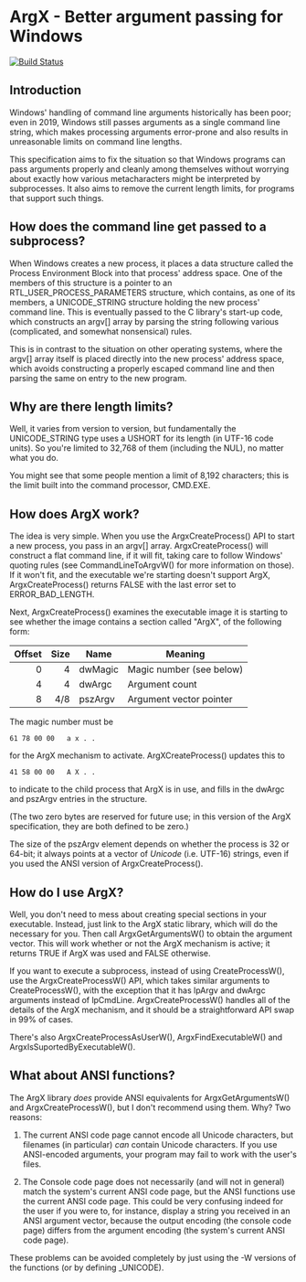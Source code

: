 ArgX - Better argument passing for Windows
==========================================

[![Build Status](https://travis-ci.org/al45tair/ArgX.svg?branch=master)](https://travis-ci.org/al45tair/ArgX)

Introduction
------------

Windows' handling of command line arguments historically has been
poor; even in 2019, Windows still passes arguments as a single command
line string, which makes processing arguments error-prone and also
results in unreasonable limits on command line lengths.

This specification aims to fix the situation so that Windows programs
can pass arguments properly and cleanly among themselves without
worrying about exactly how various metacharacters might be interpreted
by subprocesses.  It also aims to remove the current length limits,
for programs that support such things.

How does the command line get passed to a subprocess?
-----------------------------------------------------

When Windows creates a new process, it places a data structure called
the Process Environment Block into that process' address space.  One
of the members of this structure is a pointer to an
RTL_USER_PROCESS_PARAMETERS structure, which contains, as one of its
members, a UNICODE_STRING structure holding the new process' command
line.  This is eventually passed to the C library's start-up code,
which constructs an argv[] array by parsing the string following
various (complicated, and somewhat nonsensical) rules.

This is in contrast to the situation on other operating systems, where
the argv[] array itself is placed directly into the new process'
address space, which avoids constructing a properly escaped command
line and then parsing the same on entry to the new program.

Why are there length limits?
----------------------------

Well, it varies from version to version, but fundamentally the
UNICODE_STRING type uses a USHORT for its length (in UTF-16 code
units).  So you're limited to 32,768 of them (including the NUL), no
matter what you do.

You might see that some people mention a limit of 8,192 characters;
this is the limit built into the command processor, CMD.EXE.

How does ArgX work?
-------------------

The idea is very simple.  When you use the ArgxCreateProcess() API to
start a new process, you pass in an argv[] array.  ArgxCreateProcess()
will construct a flat command line, if it will fit, taking care to
follow Windows' quoting rules (see CommandLineToArgvW() for more
information on those).  If it won't fit, and the executable we're starting
doesn't support ArgX, ArgxCreateProcess() returns FALSE with the last error
set to ERROR_BAD_LENGTH.

Next, ArgxCreateProcess() examines the executable image it is starting
to see whether the image contains a section called "ArgX", of the following
form:

  | Offset | Size | Name      | Meaning                  |
  | ------:| ----:| --------- | ------------------------ |
  |      0 |    4 | dwMagic   | Magic number (see below) |
  |      4 |    4 | dwArgc    | Argument count           |
  |      8 |  4/8 | pszArgv   | Argument vector pointer  |

The magic number must be

    61 78 00 00   a x . .

for the ArgX mechanism to activate.  ArgXCreateProcess() updates this
to

    41 58 00 00   A X . .

to indicate to the child process that ArgX is in use, and fills in the
dwArgc and pszArgv entries in the structure.

(The two zero bytes are reserved for future use; in this version of
the ArgX specification, they are both defined to be zero.)

The size of the pszArgv element depends on whether the process is 32
or 64-bit; it always points at a vector of *Unicode* (i.e. UTF-16)
strings, even if you used the ANSI version of ArgxCreateProcess().

How do I use ArgX?
------------------

Well, you don't need to mess about creating special sections in your
executable.  Instead, just link to the ArgX static library, which will
do the necessary for you.  Then call ArgxGetArgumentsW() to obtain the
argument vector.  This will work whether or not the ArgX mechanism is
active; it returns TRUE if ArgX was used and FALSE otherwise.

If you want to execute a subprocess, instead of using CreateProcessW(),
use the ArgxCreateProcessW() API, which takes similar arguments to
CreateProcessW(), with the exception that it has lpArgv and dwArgc
arguments instead of lpCmdLine.  ArgxCreateProcessW() handles all of
the details of the ArgX mechanism, and it should be a straightforward
API swap in 99% of cases.

There's also ArgxCreateProcessAsUserW(), ArgxFindExecutableW() and
ArgxIsSuportedByExecutableW().

What about ANSI functions?
--------------------------

The ArgX library *does* provide ANSI equivalents for
ArgxGetArgumentsW() and ArgxCreateProcessW(), but I don't recommend
using them.  Why?  Two reasons:

1. The current ANSI code page cannot encode all Unicode characters,
   but filenames (in particular) *can* contain Unicode characters.  If
   you use ANSI-encoded arguments, your program may fail to work with
   the user's files.

2. The Console code page does not necessarily (and will not in
   general) match the system's current ANSI code page, but the ANSI
   functions use the current ANSI code page.  This could be very
   confusing indeed for the user if you were to, for instance, display
   a string you received in an ANSI argument vector, because the
   output encoding (the console code page) differs from the argument
   encoding (the system's current ANSI code page).

These problems can be avoided completely by just using the -W versions
of the functions (or by defining _UNICODE).
